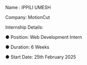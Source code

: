 Name : IPPILI UMESH 

Company: MotionCut

Internship Details:

● Position: Web Development Intern

● Duration: 6 Weeks

● Start Date: 25th February 2025